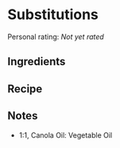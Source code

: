 <!-- Needs Manual Review -->

<!-- Do not modify sections with "AUTO-*". They are updated by make.py -->

# Substitutions

<!-- rating=0; (User can specify rating on scale of 1-5) -->
<!-- AUTO-UserRating -->
Personal rating: *Not yet rated*
<!-- /AUTO-UserRating -->

<!-- name_image=None; (User can specify image name) -->
<!-- AUTO-Image -->
<!-- TODO: Capture image -->
<!-- /AUTO-Image -->

## Ingredients



## Recipe



## Notes

* 1:1, Canola Oil: Vegetable Oil
